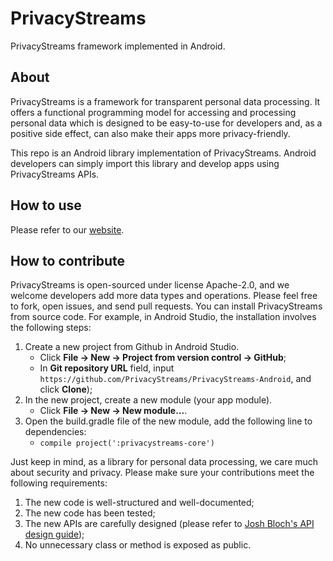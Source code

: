 # PrivacyStreams
PrivacyStreams framework implemented in Android.

## About

PrivacyStreams is a framework for transparent personal data processing.
It offers a functional programming model for accessing and processing personal data
which is designed to be easy-to-use for developers and, as a positive side effect,
can also make their apps more privacy-friendly.

This repo is an Android library implementation of PrivacyStreams.
Android developers can simply import this library and develop apps using PrivacyStreams APIs.

## How to use

Please refer to our [website](https://privacystreams.github.io/).

## How to contribute

PrivacyStreams is open-sourced under license Apache-2.0, and we welcome developers add more data types and operations.
Please feel free to fork, open issues, and send pull requests.
You can install PrivacyStreams from source code.
For example, in Android Studio, the installation involves the following steps:

1. Create a new project from Github in Android Studio.
    - Click **File -> New -> Project from version control -> GitHub**;
    - In **Git repository URL** field, input `https://github.com/PrivacyStreams/PrivacyStreams-Android`, and click **Clone**);
2. In the new project, create a new module (your app module).
    - Click **File -> New -> New module...**.
3. Open the build.gradle file of the new module, add the following line to dependencies:
    - `compile project(':privacystreams-core')`

Just keep in mind, as a library for personal data processing, we care much about security and privacy.
Please make sure your contributions meet the following requirements:

1. The new code is well-structured and well-documented;
2. The new code has been tested;
3. The new APIs are carefully designed (please refer to [Josh Bloch's API design guide](http://www.cs.cmu.edu/~charlie/courses/15-214/2016-fall/slides/13-api%20design.pdf));
4. No unnecessary class or method is exposed as public.

